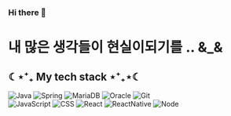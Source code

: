 ### Hi there 👋

<h1> 내 많은 생각들이 현실이되기를 .. &_& </h1>
<h2> ☾⋆⁺₊ My tech stack ⋆⁺₊⋆☾ </h2>

![Java](https://img.shields.io/badge/-Java-F05032?style=for-the-badge&logo=java&logoColor=ffffff)
![Spring](https://img.shields.io/badge/-Spring-43853d?style=for-the-badge&logo=Spring&logoColor=white)
![MariaDB](https://img.shields.io/badge/-MariaDB-003545?style=for-the-badge&logo=MariaDB&logoColor=white)
![Oracle](https://img.shields.io/badge/-Oracle-007ACC?style=for-the-badge&logo=Oracle)
![Git](https://img.shields.io/badge/-Git-F05032?style=for-the-badge&logo=git&logoColor=ffffff)
<br>
![JavaScript](https://img.shields.io/badge/-JavaScript-yellow?style=for-the-badge&logo=Javascript&logoColor=ffffff)
![CSS](https://img.shields.io/badge/-CSS-007ACC?style=for-the-badge&logo=css3)
![React](https://img.shields.io/badge/-React-222222?style=for-the-badge&logo=react)
![ReactNative](https://img.shields.io/badge/-Native-222222?style=for-the-badge&logo=react)
![Node](https://img.shields.io/badge/-Nodejs-43853d?style=for-the-badge&logo=Node.js&logoColor=white)


<!--
**sinsungs/sinsungs** is a ✨ _special_ ✨ repository because its `README.md` (this file) appears on your GitHub profile.

Here are some ideas to get you started:

- 🔭 I’m currently working on ...
- 🌱 I’m currently learning ...
- 👯 I’m looking to collaborate on ...
- 🤔 I’m looking for help with ...
- 💬 Ask me about ...
- 📫 How to reach me: ...
- 😄 Pronouns: ...
- ⚡ Fun fact: ...
-->
